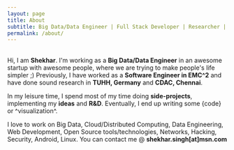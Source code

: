 ```yaml
---
layout: page
title: About
subtitle: Big Data/Data Engineer | Full Stack Developer | Researcher | Data Science | DevOps | Security
permalink: /about/
---
```


<br>Hi, I am <name title="Shekhar Singh aka. Chandrashekhar Singh aka. rootcss"><b>Shekhar</b></name>. I'm working as a <b>Big Data/Data Engineer</b> in an awesome startup with awesome people, where we are trying to make people's life simpler ;) Previously, I have worked as a <b>Software Engineer in EMC^2</b> and have done sound research in <b>TUHH, Germany</b> and <b>CDAC, Chennai</b>.

In my leisure time, I spend most of my time doing <b>side-projects</b>, implementing my <b>ideas</b> and <b>R&D</b>. Eventually, I end up writing some {code} or ^visualization^.

I love to work on Big Data, Cloud/Distributed Computing, Data Engineering, Web Development, Open Source tools/technologies, Networks, Hacking, Security, Android, Linux. You can contact me @ <b>shekhar.singh[at]msn.com</b>